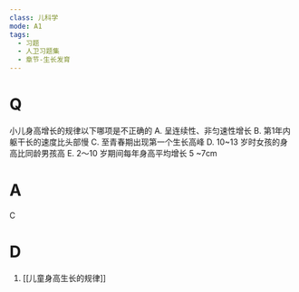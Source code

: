 ```yaml
---
class: 儿科学
mode: A1
tags:
  - 习题
  - 人卫习题集
  - 章节-生长发育
---
```


# Q
小儿身高增长的规律以下哪项是不正确的
A. 呈连续性、非匀速性增长
B. 第1年内躯干长的速度比头部慢
C. 至青春期出现第一个生长高峰
D. 10~13 岁时女孩的身高比同龄男孩高
E. 2～10 岁期间每年身高平均增长 5 ~7cm
# A
C

# D
1. [[儿童身高生长的规律]]